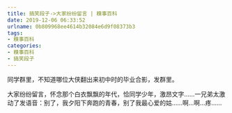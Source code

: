 ```yaml
---
title: 搞笑段子->大家纷纷留言 | 糗事百科
date: 2019-12-06 06:33:52
urlname: 0b809968ee4614b32084e6d9f08373b3
tags: 
- 糗事百科
categories:
- 糗事百科
- 搞笑段子
---
```

同学群里，不知道哪位大侠翻出来初中时的毕业合影，发群里。

大家纷纷留言，怀念那个白衣飘飘的年代，恰同学少年，激昂文字……一兄弟太激动了发语音：别了，我夕阳下奔跑的青春，别了我最心爱的姑……啊…啊…疼……



